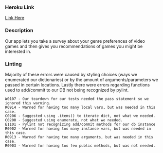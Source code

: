 ### Heroku Link
[Link Here](https://still-badlands-81214.herokuapp.com)

### Description
Our app lets you take a survey about your genre preferences of video games and then gives you recommendations of games you might be interested in.

### Linting
Majority of these errors were caused by styling choices (ways we enumerated our dictionaries) or by the amount of arguments/parameters we passed in certain locations. Lastly there were errors regarding functions used to add/commit to our DB not being recognized by pylint.

    W0107 - Our teardown for our tests needed the pass statement so we ignored this warning.
    R0914 - Warned for having too many local vars, but was needed in this case.
    C0206 - Suggested using .items() to iterate dict, not what we needed.
    C0200 - Suggested using enumerate, not what we needed.
    E1101 - Pylint not recognizing add/commit methods for our db instance
    R0902 - Warned for having too many instance vars, but was needed in this case.
    R0913 - Warned for having too many arguments, but was needed in this case.
    R0903 - Warned for having too few public methods, but was not needed.

